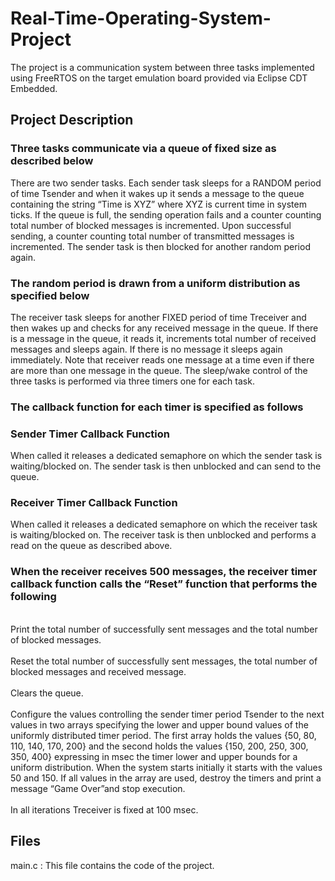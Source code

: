 <h1>Real-Time-Operating-System-Project</h1>
  <p>The project is a communication system between three tasks implemented using FreeRTOS on the target emulation board provided via Eclipse CDT Embedded.</p>
  <h2>Project Description</h2>
    <h3>Three tasks communicate via a queue of fixed size as described below</h3>
      <p>There are two sender tasks. Each sender task sleeps for a RANDOM period of time Tsender and when it wakes up it sends a message to the queue containing the            string “Time is XYZ” where XYZ is current time in system ticks. If the queue is full, the sending operation fails and a counter counting total number of                blocked  messages is incremented. Upon successful sending, a counter counting total number of transmitted messages is incremented. The sender task is then              blocked for another random period again.
      </p>
      <h3>The random period is drawn from a uniform distribution as specified below</h3>
        <p>The receiver task sleeps for another FIXED period of time Treceiver and then wakes up and checks for any received message in the queue. If there is a                  message in the queue, it reads it, increments total number of received messages and sleeps again. If there is no message it sleeps again immediately. Note              that receiver reads one message at a time even if there are more than one message in the queue. The sleep/wake control of the three tasks is performed via              three timers one for each task.
        </p>
      <h3>The callback function for each timer is specified as follows</h3>
        <h3>Sender Timer Callback Function</h3>
          <p>When called it releases a dedicated semaphore on which the sender task is waiting/blocked on. The sender task is then unblocked and can send to the queue.           </p>
        <h3>Receiver Timer Callback Function</h3>
          <p>When called it releases a dedicated semaphore on which the receiver task is waiting/blocked on. The receiver task is then unblocked and performs a read on              the queue as described above.
          </p>
        <h3>When the receiver receives 500 messages, the receiver timer callback function calls the “Reset” function that performs the following</h3>
          <p>
            <br>Print the total number of successfully sent messages and the total number of blocked messages.</br>
            <br>Reset the total number of successfully sent messages, the total number of blocked messages and received message.</br>
            <br>Clears the queue.</br>
            <br>Configure the values controlling the sender timer period Tsender to the next values in two arrays specifying the lower and upper bound values of the                   uniformly distributed timer period. The first array holds the values {50, 80, 110, 140, 170, 200} and the second holds the values {150, 200, 250, 300,                 350, 400} expressing in msec the timer lower and upper bounds for a uniform distribution. When the system starts initially it starts with the values                   50 and 150. If all values in the array are used, destroy the timers and print a message “Game Over”and stop execution.</br>
            <br>In all iterations Treceiver is fixed at 100 msec.</br>
          </p>
  <h2>Files</h2>
    <p>main.c : This file contains the code of the project.</p>
